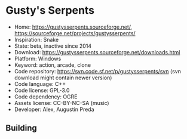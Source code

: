 # Gusty's Serpents

- Home: https://gustysserpents.sourceforge.net/, https://sourceforge.net/projects/gustysserpents/
- Inspiration: Snake
- State: beta, inactive since 2014
- Download: https://gustysserpents.sourceforge.net/downloads.html
- Platform: Windows
- Keyword: action, arcade, clone
- Code repository: https://svn.code.sf.net/p/gustysserpents/svn (svn download might contain newer version)
- Code language: C++
- Code license: GPL-3.0
- Code dependency: OGRE
- Assets license: CC-BY-NC-SA (music)
- Developer: Alex, Augustin Preda

## Building
